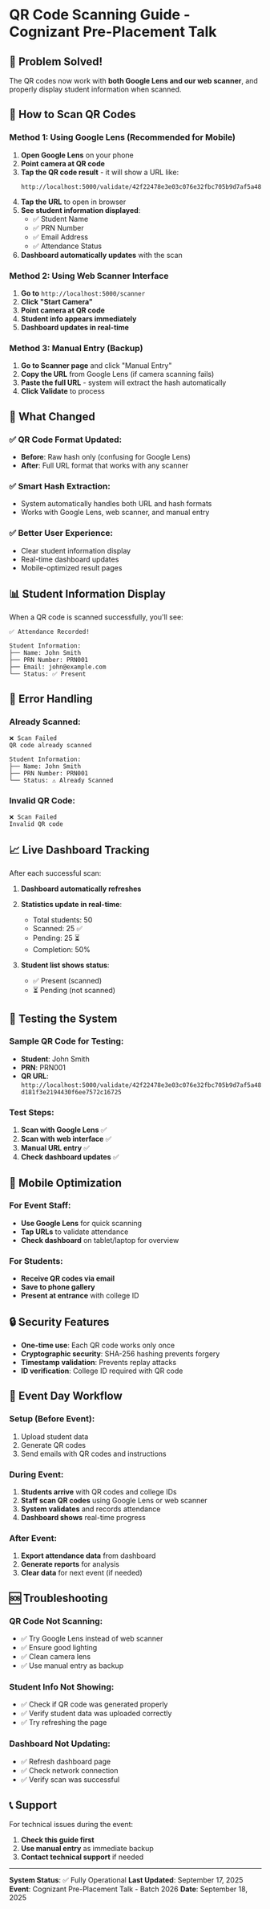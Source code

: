 # QR Code Scanning Guide - Cognizant Pre-Placement Talk

## 🎯 **Problem Solved!**

The QR codes now work with **both Google Lens and our web scanner**, and properly display student information when scanned.

## 📱 **How to Scan QR Codes**

### Method 1: Using Google Lens (Recommended for Mobile)

1. **Open Google Lens** on your phone
2. **Point camera at QR code**
3. **Tap the QR code result** - it will show a URL like:
   ```
   http://localhost:5000/validate/42f22478e3e03c076e32fbc705b9d7af5a48d181f3e2194430f6ee7572c16725
   ```
4. **Tap the URL** to open in browser
5. **See student information displayed**:
   - ✅ Student Name
   - ✅ PRN Number  
   - ✅ Email Address
   - ✅ Attendance Status
6. **Dashboard automatically updates** with the scan

### Method 2: Using Web Scanner Interface

1. **Go to** `http://localhost:5000/scanner`
2. **Click "Start Camera"**
3. **Point camera at QR code**
4. **Student info appears immediately**
5. **Dashboard updates in real-time**

### Method 3: Manual Entry (Backup)

1. **Go to Scanner page** and click "Manual Entry"
2. **Copy the URL** from Google Lens (if camera scanning fails)
3. **Paste the full URL** - system will extract the hash automatically
4. **Click Validate** to process

## 🔧 **What Changed**

### ✅ **QR Code Format Updated**:
- **Before**: Raw hash only (confusing for Google Lens)
- **After**: Full URL format that works with any scanner

### ✅ **Smart Hash Extraction**:
- System automatically handles both URL and hash formats
- Works with Google Lens, web scanner, and manual entry

### ✅ **Better User Experience**:
- Clear student information display
- Real-time dashboard updates
- Mobile-optimized result pages

## 📊 **Student Information Display**

When a QR code is scanned successfully, you'll see:

```
✅ Attendance Recorded!

Student Information:
├── Name: John Smith
├── PRN Number: PRN001  
├── Email: john@example.com
└── Status: ✅ Present
```

## 🚫 **Error Handling**

### Already Scanned:
```
❌ Scan Failed
QR code already scanned

Student Information:
├── Name: John Smith
├── PRN Number: PRN001
└── Status: ⚠️ Already Scanned
```

### Invalid QR Code:
```
❌ Scan Failed
Invalid QR code
```

## 📈 **Live Dashboard Tracking**

After each successful scan:
1. **Dashboard automatically refreshes**
2. **Statistics update in real-time**:
   - Total students: 50
   - Scanned: 25 ✅
   - Pending: 25 ⏳
   - Completion: 50%

3. **Student list shows status**:
   - ✅ Present (scanned)
   - ⏳ Pending (not scanned)

## 🎯 **Testing the System**

### Sample QR Code for Testing:
- **Student**: John Smith
- **PRN**: PRN001
- **QR URL**: `http://localhost:5000/validate/42f22478e3e03c076e32fbc705b9d7af5a48d181f3e2194430f6ee7572c16725`

### Test Steps:
1. **Scan with Google Lens** ✅
2. **Scan with web interface** ✅  
3. **Manual URL entry** ✅
4. **Check dashboard updates** ✅

## 📱 **Mobile Optimization**

### For Event Staff:
- **Use Google Lens** for quick scanning
- **Tap URLs** to validate attendance
- **Check dashboard** on tablet/laptop for overview

### For Students:
- **Receive QR codes via email**
- **Save to phone gallery**
- **Present at entrance** with college ID

## 🔒 **Security Features**

- **One-time use**: Each QR code works only once
- **Cryptographic security**: SHA-256 hashing prevents forgery
- **Timestamp validation**: Prevents replay attacks
- **ID verification**: College ID required with QR code

## 🎉 **Event Day Workflow**

### Setup (Before Event):
1. Upload student data
2. Generate QR codes
3. Send emails with QR codes and instructions

### During Event:
1. **Students arrive** with QR codes and college IDs
2. **Staff scan QR codes** using Google Lens or web scanner
3. **System validates** and records attendance
4. **Dashboard shows** real-time progress

### After Event:
1. **Export attendance data** from dashboard
2. **Generate reports** for analysis
3. **Clear data** for next event (if needed)

## 🆘 **Troubleshooting**

### QR Code Not Scanning:
- ✅ Try Google Lens instead of web scanner
- ✅ Ensure good lighting
- ✅ Clean camera lens
- ✅ Use manual entry as backup

### Student Info Not Showing:
- ✅ Check if QR code was generated properly
- ✅ Verify student data was uploaded correctly
- ✅ Try refreshing the page

### Dashboard Not Updating:
- ✅ Refresh dashboard page
- ✅ Check network connection
- ✅ Verify scan was successful

## 📞 **Support**

For technical issues during the event:
1. **Check this guide first**
2. **Use manual entry** as immediate backup
3. **Contact technical support** if needed

---

**System Status**: ✅ Fully Operational
**Last Updated**: September 17, 2025
**Event**: Cognizant Pre-Placement Talk - Batch 2026
**Date**: September 18, 2025
